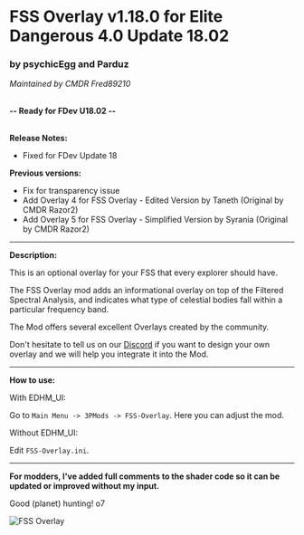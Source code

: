 # FSS Overlay v1.18.0 for Elite Dangerous 4.0 Update 18.02

### by psychicEgg and Parduz
*Maintained by CMDR Fred89210*<br><br>

**-- Ready for FDev U18.02 --**<br><br>

**Release Notes:**
- Fixed for FDev Update 18

**Previous versions:**
- Fix for transparency issue
- Add Overlay 4 for FSS Overlay - Edited Version by Taneth (Original by CMDR Razor2)
- Add Overlay 5 for FSS Overlay - Simplified Version by Syrania (Original by CMDR Razor2)

-------------------------------------------------------------------------

**Description:**

This is an optional overlay for your FSS that every explorer should have.

The FSS Overlay mod adds an informational overlay on top of the Filtered Spectral Analysis, and indicates what type of celestial bodies fall within a particular frequency band.<br>

The Mod offers several excellent Overlays created by the community.

Don't hesitate to tell us on our [Discord](https://discord.gg/KTYgJegfYw) if you want to design your own overlay and we will help you integrate it into the Mod.<br>

-------------------------------------------------------------------------

**How to use:**

With EDHM_UI:

Go to `Main Menu -> 3PMods -> FSS-Overlay`. Here you can adjust the mod.

Without EDHM_UI:

Edit `FSS-Overlay.ini`.

-------------------------------------------------------------------------

**For modders, I've added full comments to the shader code so it can be updated or improved without my input.**

Good (planet) hunting! o7<br>

![FSS Overlay](https://github.com/psychicEgg/EDHM/raw/main/Odyssey/3rdPartyMods/FSS-Overlay/FSS-Overlay-v1.3.png?raw=true)
